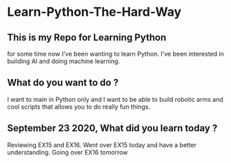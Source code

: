 # Learn-Python-The-Hard-Way

## This is my Repo for Learning Python
for some time now I've been wanting to learn Python. I've been interested in building AI and doing machine learning.

## What do you want to do ?
I want to main in Python only and I want to be able to build robotic arms and cool scripts that allows you to do really fun things.
## September 23 2020, What did you learn today ?
Reviewing EX15 and EX16. Went over EX15 today and have a better understanding. Going over EX16 tomorrow
